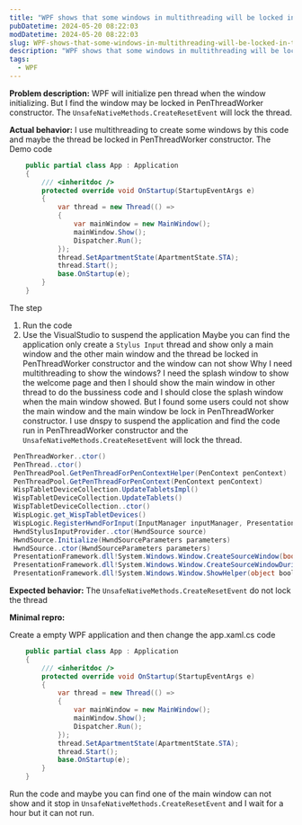 ```yaml
---
title: "WPF shows that some windows in multithreading will be locked in the PenThreadWorker constructor when the application starts"
pubDatetime: 2024-05-20 08:22:03
modDatetime: 2024-05-20 08:22:03
slug: WPF-shows-that-some-windows-in-multithreading-will-be-locked-in-the-PenThreadWorker-constructor-when-the-application-starts
description: "WPF shows that some windows in multithreading will be locked in the PenThreadWorker constructor when the application starts"
tags:
  - WPF
---
```







**Problem description:**
WPF will initialize pen thread when the window initializing. But I find the window may be locked in PenThreadWorker constructor.
The `UnsafeNativeMethods.CreateResetEvent` will lock the thread.
 
 **Actual behavior:** <!-- callstack for crashes / exceptions -->
I use multithreading to create some windows by this code and maybe the thread be locked in PenThreadWorker constructor.
The Demo code
```csharp
    public partial class App : Application
    {
        /// <inheritdoc />
        protected override void OnStartup(StartupEventArgs e)
        {
            var thread = new Thread(() =>
            {
                var mainWindow = new MainWindow();
                mainWindow.Show();
                Dispatcher.Run();
            });
            thread.SetApartmentState(ApartmentState.STA);
            thread.Start();
            base.OnStartup(e);
        }
    }
```
The step
1. Run the code 
1. Use the VisualStudio to suspend the application
Maybe you can find the application only create a `Stylus Input` thread and show only a main window and the other main window and the thread be locked in PenThreadWorker constructor and the window can not show
Why I need multithreading to show the windows? I need the splash window to show the welcome page and then I should show the main window in other thread to do the bussiness code and I should close the splash window when the main window showed.
But I found some users could not show the main window and the main window be lock in PenThreadWorker constructor.
I use dnspy to suspend the application and find the code run in PenThreadWorker constructor and the `UnsafeNativeMethods.CreateResetEvent` will lock the thread.
```csharp
 PenThreadWorker..ctor()  
 PenThread..ctor()  
 PenThreadPool.GetPenThreadForPenContextHelper(PenContext penContext)  
 PenThreadPool.GetPenThreadForPenContext(PenContext penContext)  
 WispTabletDeviceCollection.UpdateTabletsImpl()  
 WispTabletDeviceCollection.UpdateTablets()  
 WispTabletDeviceCollection..ctor()  
 WispLogic.get_WispTabletDevices()  
 WispLogic.RegisterHwndForInput(InputManager inputManager, PresentationSource inputSource)  
 HwndStylusInputProvider..ctor(HwndSource source)  
 HwndSource.Initialize(HwndSourceParameters parameters)  
 HwndSource..ctor(HwndSourceParameters parameters)  
 PresentationFramework.dll!System.Windows.Window.CreateSourceWindow(bool duringShow)  
 PresentationFramework.dll!System.Windows.Window.CreateSourceWindowDuringShow()  
 PresentationFramework.dll!System.Windows.Window.ShowHelper(object booleanBox)  
```
 **Expected behavior:**
The `UnsafeNativeMethods.CreateResetEvent` do not lock the thread
 
 **Minimal repro:**
 
Create a empty WPF application and then change the app.xaml.cs code
```csharp
    public partial class App : Application
    {
        /// <inheritdoc />
        protected override void OnStartup(StartupEventArgs e)
        {
            var thread = new Thread(() =>
            {
                var mainWindow = new MainWindow();
                mainWindow.Show();
                Dispatcher.Run();
            });
            thread.SetApartmentState(ApartmentState.STA);
            thread.Start();
            base.OnStartup(e);
        }
    }
```
Run the code and maybe you can find one of the main window can not show and it stop in `UnsafeNativeMethods.CreateResetEvent` and I wait for a hour but it can not run.
